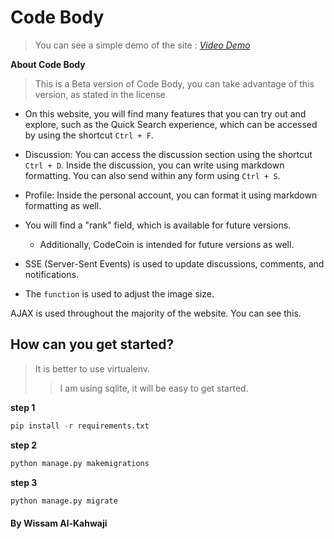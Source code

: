 # Code Body 

> You can see a simple demo of the site : *[Video Demo](https://fb.watch/kGeZRzTJCO/)*


**About Code Body**

> This is a Beta version of Code Body, you can take advantage of this version, as stated in the license

- On this website, you will find many features that you can try out and explore, such as the Quick Search experience, which can be accessed by using the shortcut `Ctrl + F`.

- Discussion: You can access the discussion section using the shortcut `Ctrl + D`. Inside the discussion, you can write using markdown formatting. You can also send within any form using `Ctrl + S`.

- Profile: Inside the personal account, you can format it using markdown formatting as well.

- You will find a "rank" field, which is available for future versions.
     - Additionally, CodeCoin is intended for future versions as well.

- SSE (Server-Sent Events) is used to update discussions, comments, and notifications.

- The `function` is used to adjust the image size.

AJAX is used throughout the majority of the website. You can see this.



## How can you get started?

> It is better to use virtualenv.
>> I am using sqlite, it will be easy to get started.

**step 1**

```python
pip install -r requirements.txt 
```
**step 2**
```python 
python manage.py makemigrations
```
**step 3**

```python 
python manage.py migrate
```

#### By Wissam Al-Kahwaji
